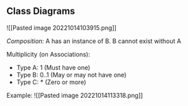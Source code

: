 ## Class Diagrams

![[Pasted image 20221014103915.png]]

*Composition:*
A has an instance of B. B cannot exist without A

Multiplicity (on Associations):
- Type A: 1 (Must have one)
- Type B: 0..1 (May or may not have one)
- Type C: * (Zero or more)

Example:
![[Pasted image 20221014113318.png]]